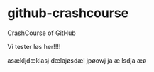 # github-crashcourse
CrashCourse of GitHub

Vi tester løs her!!!!

asækljdæklasj dælajøsdæl jpøowj ja æ lsdja æø